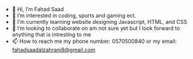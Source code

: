 - 👋 Hi, I’m Fahad Saad
- 👀 I’m interested in coding, sports and gaming ect.
- 🌱 I’m currently learning website designing Javascript, HTML, and CSS
- 💞️ I’m looking to collaborate on am not sure yet but I look forward to anything that is intresting to me
- 📫 How to reach me my phone number: 0570500840 or my email: fahadsaadalzahrani8@gmail.com

<!---
fahadalzah/fahadalzah is a ✨ special ✨ repository because its `README.md` (this file) appears on your GitHub profile.
You can click the Preview link to take a look at your changes.
--->
